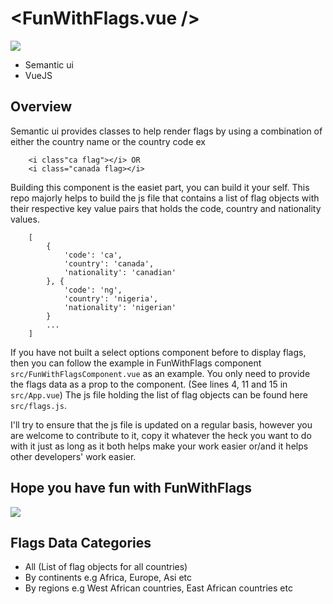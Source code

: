 # <FunWithFlags.vue />

![](https://media.giphy.com/media/qUlkYKZX6bqvK/giphy.gif)

- Semantic ui
- VueJS

## Overview
Semantic ui provides classes to help render flags by using a combination of either the country name or the country code ex 

```
    <i class"ca flag"></i> OR
    <i class="canada flag></i>
```

Building this component is the easiet part, you can build it your self. This repo majorly helps to build the js file that contains a list of flag objects with their respective key value pairs that holds the code, country and nationality values.

```
    [
        {
            'code': 'ca',
            'country': 'canada',
            'nationality': 'canadian'
        }, {
            'code': 'ng',
            'country': 'nigeria',
            'nationality': 'nigerian'
        }
        ...
    ]
```

If you have not built a select options component before to display flags, then you can follow the example in FunWithFlags component `src/FunWithFlagsComponent.vue` as an example. You only need to provide the flags data as a prop to the component. (See lines 4, 11 and 15 in `src/App.vue`) The js file holding the list of flag objects can be found here `src/flags.js`.

I'll try to ensure that the js file is updated on a regular basis, however you are welcome to contribute to it, copy it whatever the heck you want to do with it just as long as it both helps make your work easier or/and it helps other developers' work easier.

## Hope you have fun with FunWithFlags
![](https://media.giphy.com/media/3ohs83cvmud7ThYTzq/giphy.gif)



## Flags Data Categories
- All (List of flag objects for all countries)
- By continents e.g Africa, Europe, Asi etc
- By regions e.g West African countries, East African countries etc
